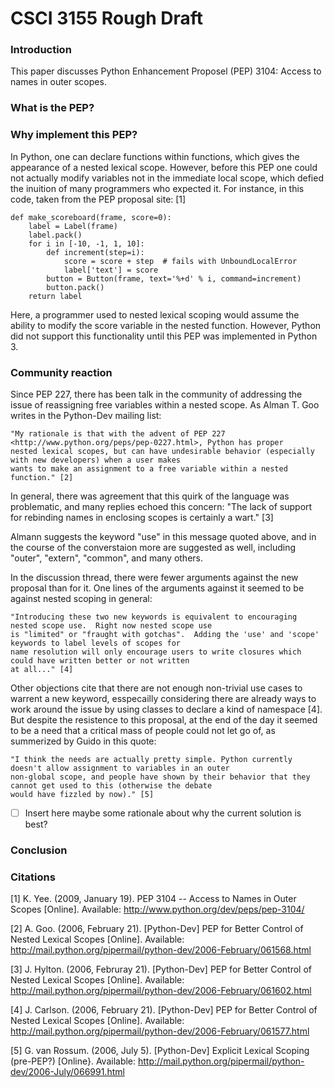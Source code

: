 # CSCI 3155 Rough Draft

### Introduction

This paper discusses Python Enhancement Proposel (PEP) 3104: Access to names in outer scopes.

### What is the PEP?

### Why implement this PEP?

In Python, one can declare functions within functions, which gives the appearance of a nested lexical scope. However, before this PEP one could not actually modify variables not in the immediate local scope, which defied the inuition of many programmers who expected it. For instance, in this code, taken from the PEP proposal site: [1]

~~~~~
def make_scoreboard(frame, score=0):
    label = Label(frame)
    label.pack()
    for i in [-10, -1, 1, 10]:
        def increment(step=i):
            score = score + step  # fails with UnboundLocalError
            label['text'] = score
        button = Button(frame, text='%+d' % i, command=increment)
        button.pack()
    return label
~~~~~

Here, a programmer used to nested lexical scoping would assume the ability to modify the score variable in the nested function. However, Python did not support this functionality until this PEP was implemented in Python 3.

### Community reaction

Since PEP 227, there has been talk in the community of addressing the issue of reassigning free variables within a nested scope. As Alman T. Goo writes in the Python-Dev mailing list:

~~~~~
"My rationale is that with the advent of PEP 227 <http://www.python.org/peps/pep-0227.html>, Python has proper  
nested lexical scopes, but can have undesirable behavior (especially with new developers) when a user makes  
wants to make an assignment to a free variable within a nested function." [2]
~~~~~

In general, there was agreement that this quirk of the language was problematic, and many replies echoed this concern: "The lack of support for rebinding names in enclosing scopes is certainly a wart." [3]

Almann suggests the keyword "use" in this message quoted above, and in the course of the converstaion more are suggested as well, including "outer", "extern", "common", and many others.

In the discussion thread, there were fewer arguments against the new proposal than for it. One lines of the arguments against it seemed to be against nested scoping in general:

~~~~~
"Introducing these two new keywords is equivalent to encouraging nested scope use.  Right now nested scope use  
is "limited" or "fraught with gotchas".  Adding the 'use' and 'scope' keywords to label levels of scopes for  
name resolution will only encourage users to write closures which could have written better or not written  
at all..." [4]
~~~~~

Other objections cite that there are not enough non-trivial use cases to warrent a new keyword, esspecailly considering there are already ways to work around the issue by using classes to declare a kind of namespace [4]. But despite the resistence to this proposal, at the end of the day it seemed to be a need that a critical mass of people could not let go of, as summerized by Guido in this quote:

~~~~~
"I think the needs are actually pretty simple. Python currently doesn't allow assignment to variables in an outer  
non-global scope, and people have shown by their behavior that they cannot get used to this (otherwise the debate  
would have fizzled by now)." [5]
~~~~~

- [ ] Insert here maybe some rationale about why the current solution is best?

### Conclusion

### Citations
[1] K. Yee. (2009, January 19). PEP 3104 -- Access to Names in Outer Scopes [Online]. Available: http://www.python.org/dev/peps/pep-3104/

[2] A. Goo. (2006, February 21). [Python-Dev] PEP for Better Control of Nested Lexical Scopes [Online]. Available: http://mail.python.org/pipermail/python-dev/2006-February/061568.html

[3] J. Hylton. (2006, Februray 21). [Python-Dev] PEP for Better Control of Nested Lexical Scopes [Online]. Available: http://mail.python.org/pipermail/python-dev/2006-February/061602.html

[4] J. Carlson. (2006, February 21). [Python-Dev] PEP for Better Control of Nested Lexical Scopes [Online]. Available: http://mail.python.org/pipermail/python-dev/2006-February/061577.html

[5] G. van Rossum. (2006, July 5). [Python-Dev] Explicit Lexical Scoping (pre-PEP?) [Online}. Available: http://mail.python.org/pipermail/python-dev/2006-July/066991.html

